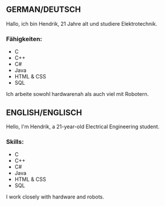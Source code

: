 ## GERMAN/DEUTSCH
Hallo, ich bin Hendrik, 21 Jahre alt und studiere Elektrotechnik. 

### Fähigkeiten:
- C
- C++
- C#
- Java
- HTML & CSS
- SQL

Ich arbeite sowohl hardwarenah als auch viel mit Robotern.

## ENGLISH/ENGLISCH
Hello, I'm Hendrik, a 21-year-old Electrical Engineering student. 

### Skills:
- C
- C++
- C#
- Java
- HTML & CSS
- SQL

I work closely with hardware and robots.
